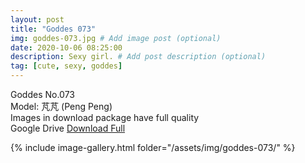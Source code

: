 ```yaml
---
layout: post
title: "Goddes 073"
img: goddes-073.jpg # Add image post (optional)
date: 2020-10-06 08:25:00
description: Sexy girl. # Add post description (optional)
tag: [cute, sexy, goddes]
---
```

Goddes No.073  
Model: 芃芃 (Peng Peng)                                   
Images in download package have full quality                    
Google Drive [Download Full](http://gestyy.com/ee478v)

{% include image-gallery.html folder="/assets/img/goddes-073/" %}
